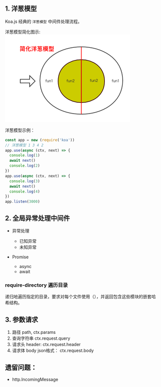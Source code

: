## 1. 洋葱模型

Koa.js 经典的 `洋葱模型` 中间件处理流程。

洋葱模型简化图示:
![洋葱模型图示](./onion-model.png)

洋葱模型示例：
```javascript
const app = new (require('koa'))
// 洋葱模型 1 3 4 2
app.use(async (ctx, next) => {
  console.log(1)
  await next()
  console.log(2)
})
app.use(async (ctx, next) => {
  console.log(3)
  await next()
  console.log(4)
})
app.listen(3000)
```


## 2. 全局异常处理中间件

- 异常处理
    - 已知异常
    - 未知异常
    
- Promise
    - async
    - await
    
### require-directory 遍历目录

递归地遍历指定的目录，要求对每个文件使用（），并返回包含这些模块的嵌套哈希结构。

## 3. 参数请求

1. 路径 path, ctx.params
2. 查询字符串 ctx.request.query
3. 请求头 header: ctx.request.header
4. 请求体 body json格式： ctx.request.body


## 遗留问题：
- http.IncomingMessage